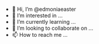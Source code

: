 - 👋 Hi, I’m @edmoniaeaster
- 👀 I’m interested in ...
- 🌱 I’m currently learning ...
- 💞️ I’m looking to collaborate on ...
- 📫 How to reach me ...

<!---
edmoniaeaster/edmoniaeaster is a ✨ special ✨ repository because its `README.md` (this file) appears on your GitHub profile.
You can click the Preview link to take a look at your changes.
--->
